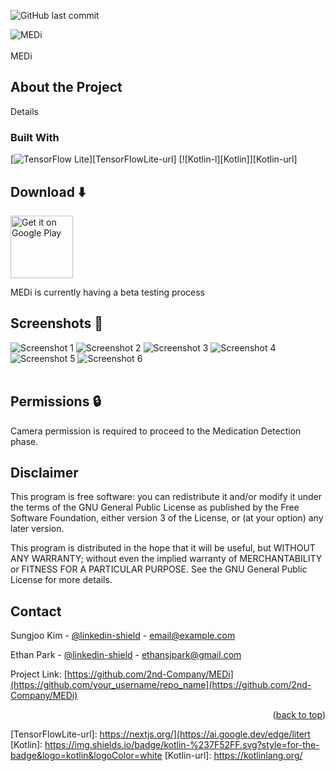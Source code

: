 ![GitHub last commit](https://img.shields.io/github/last-commit/stratumauth/app?style=flat)


![MEDi](./doc/Icon/logo.jpeg)
<br/><br/>
MEDi

## About the Project
Details

### Built With
[![TensorFlow Lite][TensorFlow]][TensorFlowLite-url]
[![Kotlin-l][Kotlin]][Kotlin-url]

## Download ⬇️
[<img alt="Get it on Google Play" height="100" src="./doc/googleplay.png">]([https://play.google.com/store/apps/details?id=com.stratumauth.app](https://play.google.com/apps/testing/com.MedI))

MEDi is currently having a beta testing process

## Screenshots 📱

![Screenshot 1](./doc/Photo/Screenshot1.jpeg)
![Screenshot 2](./doc/Photo/Screenshot2.jpeg)
![Screenshot 3](./doc/Photo/Screenshot3.jpeg)
![Screenshot 4](./doc/Photo/Screenshot4.jpeg)
![Screenshot 5](./doc/Photo/Screenshot5.jpeg)
![Screenshot 6](./doc/Photo/Screenshot6.jpeg)
<br/><br/>

## Permissions 🔒

Camera permission is required to proceed to the Medication Detection phase.

## Disclaimer

This program is free software: you can redistribute it and/or modify it under the terms of the GNU General Public License as published by the Free Software Foundation, either version 3 of the License, or (at your option) any later version.

This program is distributed in the hope that it will be useful, but WITHOUT ANY WARRANTY; without even the implied warranty of MERCHANTABILITY or FITNESS FOR A PARTICULAR PURPOSE. See the GNU General Public License for more details.

<!-- CONTACT -->
## Contact

Sungjoo Kim - [@linkedin-shield](www.linkedin.com/in/sungjoo-kim-june777) - email@example.com

Ethan Park - [@linkedin-shield](https://www.linkedin.com/in/esjp/) - ethansjpark@gmail.com

Project Link: [https://github.com/2nd-Company/MEDi](https://github.com/your_username/repo_name](https://github.com/2nd-Company/MEDi)

<p align="right">(<a href="#readme-top">back to top</a>)</p>


<!-- MARKDOWN LINKS & IMAGES -->
<!-- https://www.markdownguide.org/basic-syntax/#reference-style-links -->
[linkedin-shield]: (./doc/Icon/Linkedin.png)
[TensorFlow]: https://img.shields.io/badge/TensorFlow-%23FF6F00.svg?style=for-the-badge&logo=TensorFlow&logoColor=white
[TensorFlowLite-url]: https://nextjs.org/](https://ai.google.dev/edge/litert
[Kotlin]: https://img.shields.io/badge/kotlin-%237F52FF.svg?style=for-the-badge&logo=kotlin&logoColor=white
[Kotlin-url]: https://kotlinlang.org/
